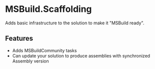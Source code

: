 # MSBuild.Scaffolding
Adds basic infrastructure to the solution to make it "MSBuild ready".

## Features
* Adds MSBuildCommunity tasks
* Can update your solution to produce assemblies with synchronized Assembly version